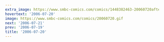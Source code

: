```yaml
---
extra_image: https://www.smbc-comics.com/comics/1448382463-20060720after.png
hovertext: '2006-07-20'
image: https://www.smbc-comics.com/comics/20060720.gif
next: '2006-07-21'
prev: '2006-07-19'
title: '2006-07-20'
---
```

